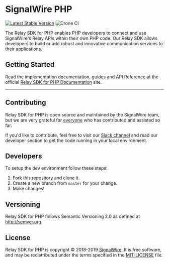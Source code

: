 # SignalWire PHP


[![Latest Stable Version](https://poser.pugx.org/signalwire/signalwire/v/stable)](https://packagist.org/packages/signalwire/signalwire)
![Drone CI](https://ci.signalwire.com/api/badges/signalwire/signalwire-php/status.svg)

The Relay SDK for PHP enables PHP developers to connect and use SignalWire's Relay APIs within their own PHP code. Our Relay SDK allows developers to build or add robust and innovative communication services to their applications.

## Getting Started

Read the implementation documentation, guides and API Reference at the official [Relay SDK for PHP Documentation](https://docs.signalwire.com/topics/relay-sdk-php) site.

---

## Contributing

Relay SDK for PHP is open source and maintained by the SignalWire team, but we are very grateful for [everyone](https://github.com/signalwire/signalwire-php/contributors) who has contributed and assisted so far.

If you'd like to contribute, feel free to visit our [Slack channel](https://signalwire.community/) and read our developer section to get the code running in your local environment.

## Developers

To setup the dev environment follow these steps:

1. Fork this repository and clone it.
2. Create a new branch from `master` for your change.
3. Make changes!

## Versioning

Relay SDK for PHP follows Semantic Versioning 2.0 as defined at <http://semver.org>.

## License

Relay SDK for PHP is copyright © 2018-2019
[SignalWire](http://signalwire.com). It is free software, and may be redistributed under the terms specified in the [MIT-LICENSE](https://github.com/signalwire/signalwire-php/blob/master/LICENSE) file.
